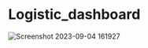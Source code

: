 # Logistic_dashboard
![Screenshot 2023-09-04 161927](https://github.com/PhoonDerman/Logistic_dashboard/assets/84534969/12da74ea-5d70-46a7-8b70-8d07d1d4e735)
